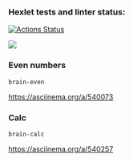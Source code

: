### Hexlet tests and linter status:

[![Actions Status](https://github.com/DariaKobeleva/frontend-project-lvl1/workflows/hexlet-check/badge.svg)](https://github.com/DariaKobeleva/frontend-project-lvl1/actions)

<a href="https://codeclimate.com/github/DariaKobeleva/frontend-project-lvl1/maintainability"><img src="https://api.codeclimate.com/v1/badges/28c6431e5c57153ab759/maintainability" /></a>

### Even numbers

`brain-even`

https://asciinema.org/a/540073

### Calc

`brain-calc`

https://asciinema.org/a/540257
